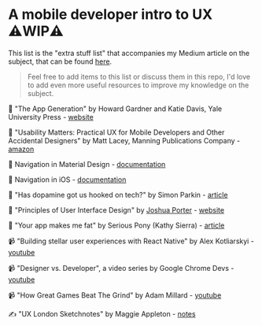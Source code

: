 # A mobile developer intro to UX ⚠️WIP️️⚠️

This list is the "extra stuff list" that accompanies my Medium article on the subject, that can be found [here](TBP).

> Feel free to add items to this list or discuss them in this repo, I'd love to add even more useful resources to improve my knowledge on the subject.

📗 "The App Generation" by Howard Gardner and Katie Davis, Yale University Press - [website](https://yalebooks.yale.edu/book/9780300209341/app-generation)

📗 "Usability Matters: Practical UX for Mobile Developers and Other Accidental Designers" by Matt Lacey, Manning Publications Company - [amazon](https://www.amazon.com/Usability-Matters-Practical-Developers-Accidental/dp/1617293938)

📑 Navigation in Material Design - [documentation](https://material.io/design/navigation/understanding-navigation.html)

📑 Navigation in iOS - [documentation](https://developer.apple.com/ios/human-interface-guidelines/app-architecture/navigation/)

📝 "Has dopamine got us hooked on tech?" by Simon Parkin - [article](https://www.theguardian.com/technology/2018/mar/04/has-dopamine-got-us-hooked-on-tech-facebook-apps-addiction)

📝 "Principles of User Interface Design" by [Joshua Porter](https://twitter.com/bokardo) - [website](http://bokardo.com/principles-of-user-interface-design/)

📝 "Your app makes me fat" by Serious Pony (Kathy Sierra) - [article](http://seriouspony.com/blog/2013/7/24/your-app-makes-me-fat)

📹 "Building stellar user experiences with React Native" by Alex Kotliarskyi - [youtube](https://www.youtube.com/watch?v=fjS5ssBn3fA)

📹 "Designer vs. Developer", a video series by Google Chrome Devs - [youtube](https://www.youtube.com/playlist?list=PLNYkxOF6rcIC60856GnLEV5GQXMxc9ByJ)

📹 "How Great Games Beat The Grind" by Adam Millard - [youtube](https://www.youtube.com/watch?v=nP1qLrXaDvE)

✍️ "UX London Sketchnotes" by Maggie Appleton - [notes](http://maggieappleton.com/project/uxlondon-sketchnotes)
